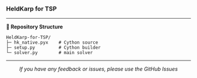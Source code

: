 ### HeldKarp for TSP

> 

---

**📁 Repository Structure**

```
HeldKarp-for-TSP/
├─ hk_native.pyx    # Cython source 
├─ setup.py         # Cython builder
└─ solver.py        # main solver
```

---

<div align="center">
<i>If you have any feedback or issues, please use the GitHub Issues</i>
</div>
